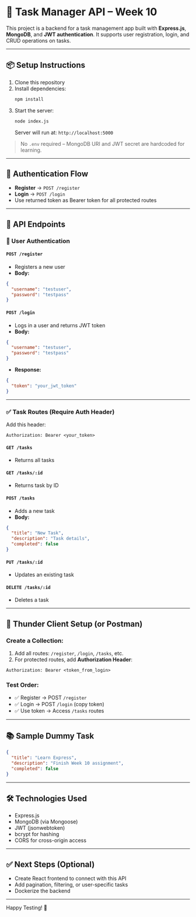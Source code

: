 
# 🧪 Task Manager API – Week 10

This project is a backend for a task management app built with **Express.js**, **MongoDB**, and **JWT authentication**. It supports user registration, login, and CRUD operations on tasks.

---

## 📦 Setup Instructions

1. Clone this repository
2. Install dependencies:
   ```bash
   npm install
   ```
3. Start the server:
   ```bash
   node index.js
   ```
   Server will run at: `http://localhost:5000`

> No `.env` required – MongoDB URI and JWT secret are hardcoded for learning.

---

## 🔐 Authentication Flow

- **Register** → `POST /register`
- **Login** → `POST /login`
- Use returned token as Bearer token for all protected routes

---

## 🔁 API Endpoints

### 🧑 User Authentication

#### `POST /register`
- Registers a new user
- **Body:**
```json
{
  "username": "testuser",
  "password": "testpass"
}
```

#### `POST /login`
- Logs in a user and returns JWT token
- **Body:**
```json
{
  "username": "testuser",
  "password": "testpass"
}
```
- **Response:**
```json
{
  "token": "your_jwt_token"
}
```

---

### ✅ Task Routes (Require Auth Header)

Add this header:
```
Authorization: Bearer <your_token>
```

#### `GET /tasks`
- Returns all tasks

#### `GET /tasks/:id`
- Returns task by ID

#### `POST /tasks`
- Adds a new task
- **Body:**
```json
{
  "title": "New Task",
  "description": "Task details",
  "completed": false
}
```

#### `PUT /tasks/:id`
- Updates an existing task

#### `DELETE /tasks/:id`
- Deletes a task

---

## 🧪 Thunder Client Setup (or Postman)

### Create a Collection:
1. Add all routes: `/register`, `/login`, `/tasks`, etc.
2. For protected routes, add **Authorization Header**:
```
Authorization: Bearer <token_from_login>
```

### Test Order:
- ✅ Register → POST `/register`
- ✅ Login → POST `/login` (copy token)
- ✅ Use token → Access `/tasks` routes

---

## 📚 Sample Dummy Task

```json
{
  "title": "Learn Express",
  "description": "Finish Week 10 assignment",
  "completed": false
}
```

---

## 🛠 Technologies Used
- Express.js
- MongoDB (via Mongoose)
- JWT (jsonwebtoken)
- bcrypt for hashing
- CORS for cross-origin access

---

## ✅ Next Steps (Optional)
- Create React frontend to connect with this API
- Add pagination, filtering, or user-specific tasks
- Dockerize the backend

---

Happy Testing! 🚀
